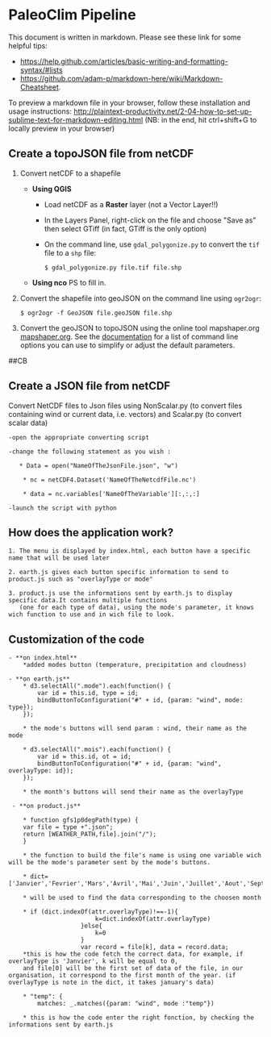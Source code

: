 # PaleoClim Pipeline

This document is written in markdown. Please see these link for some helpful tips: 
- https://help.github.com/articles/basic-writing-and-formatting-syntax/#lists
- https://github.com/adam-p/markdown-here/wiki/Markdown-Cheatsheet.

To preview a markdown file in your browser, follow these installation and usage instructions:
http://plaintext-productivity.net/2-04-how-to-set-up-sublime-text-for-markdown-editing.html (NB: in the end, hit ctrl+shift+G to locally preview in your browser)

## Create a topoJSON file from netCDF

1. Convert netCDF to a shapefile

	- **Using QGIS**
        * Load netCDF as a **Raster** layer (not a Vector Layer!!)
        
        * In the Layers Panel, right-click on the file and choose "Save as" then select GTiff (in fact, GTiff is the only option)
        
        * On the command line, use `gdal_polygonize.py` to convert the `tif` file to a `shp` file:
        
            `$ gdal_polygonize.py file.tif file.shp`
    
    - **Using nco**
    PS to fill in. 


2. Convert the shapefile into geoJSON on the command line using `ogr2ogr`:

    `$ ogr2ogr -f GeoJSON file.geoJSON file.shp`

3. Convert the geoJSON to topoJSON using the online tool mapshaper.org [mapshaper.org](http://mapshaper.org/). See the  [documentation](https://github.com/mbloch/mapshaper/wiki/Command-Reference) for a list of command line options you can use to simplify or adjust the default parameters.

##CB

## Create a JSON file from netCDF

Convert NetCDF files to Json files using NonScalar.py (to convert files containing wind or current data, i.e. vectors) and Scalar.py (to convert scalar data)

	-open the appropriate converting script

	-change the following statement as you wish :

	   * Data = open("NameOfTheJsonFile.json", "w") 

		* nc = netCDF4.Dataset('NameOfTheNetcdfFile.nc')

		* data = nc.variables['NameOfTheVariable'][:,:,:]

	-launch the script with python

## How does the application work? 

    1. The menu is displayed by index.html, each button have a specific name that will be used later

    2. earth.js gives each button specific information to send to product.js such as "overlayType or mode"

    3. product.js use the informations sent by earth.js to display specific data.It contains multiple functions 
       (one for each type of data), using the mode's parameter, it knows wich function to use and in wich file to look.

## Customization of the code 

    - **on index.html**
        *added modes button (temperature, precipitation and cloudness)

    - **on earth.js**
        * d3.selectAll(".mode").each(function() {
            var id = this.id, type = id;
            bindButtonToConfiguration("#" + id, {param: "wind", mode: type});
        });
        
        * the mode's buttons will send param : wind, their name as the mode 

        * d3.selectAll(".mois").each(function() {
            var id = this.id, ot = id;
            bindButtonToConfiguration("#" + id, {param: "wind", overlayType: id});
        });

        * the month's buttons will send their name as the overlayType 

     - **on product.js**

        * function gfs1p0degPath(type) {
        var file = type +".json";
        return [WEATHER_PATH,file].join("/");
        }

        * the function to build the file's name is using one variable wich will be the mode's parameter sent by the mode's buttons.

        * dict= ['Janvier','Fevrier','Mars','Avril','Mai','Juin','Juillet','Aout','Septembre','Octobre','Novembre','Decembre']

        * will be used to find the data corresponding to the choosen month 

        * if (dict.indexOf(attr.overlayType)!==-1){
                            k=dict.indexOf(attr.overlayType)
                        }else{
                            k=0
                        }
                        var record = file[k], data = record.data;
        *this is how the code fetch the correct data, for example, if overlayType is 'Janvier', k will be equal to 0,
        and file[0] will be the first set of data of the file, in our organisation, it correspond to the first month of the year. (if overlayType is note in the dict, it takes january's data)

        * "temp": {
            matches: _.matches({param: "wind", mode :"temp"})
            
        * this is how the code enter the right fonction, by checking the informations sent by earth.js